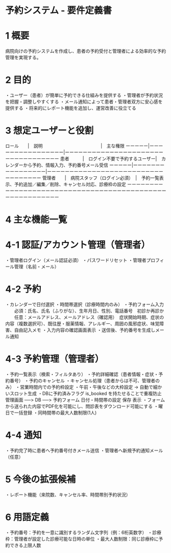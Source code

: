 # 予約システム - 要件定義書

# 1 概要

病院向けの予約システムを作成し、患者の予約受付と管理者による効率的な予約管理を実現する。

# 2 目的
・ユーザー（患者）が簡単に予約できる仕組みを提供する
・管理者が予約状況を把握・調整しやすくする
・メール通知によって患者・管理者双方に安心感を提供する
・将来的にレポート機能を追加し、運営改善に役立てる

# 3 想定ユーザーと役割


ロール　　|　説明　　　　　　　　　　　　　|　主な権限
ーーーーー|ーーーーーーーーーーーーーーーー|ーーーーーーーーーーーーーーーーーーーーーーーーーーーーーーーーーー
患者　　　|　ログイン不要で予約するユーザー|　カレンダーから予約、情報入力、予約番号メール受信
ーーーーー|ーーーーーーーーーーーーーーーー|ーーーーーーーーーーーーーーーーーーーーーーーーーーーーーーーーーー
管理者　　|　病院スタッフ（ログイン必須）　|　予約一覧表示、予約追加／編集／削除、キャンセル対応、診療枠の設定
ーーーーーーーーーーーーーーーーーーーーーーーーーーーーーーーーーーーーーーーーーーーーーーーーーーーーーーーー

# 4 主な機能一覧

# 4-1 認証/アカウント管理（管理者）
・管理者ログイン（メール認証必須）
・パスワードリセット
・管理者プロフィール管理（名前・メール）

# 4-2 予約
・カレンダーで日付選択
・時間帯選択（診療時間内のみ）
・予約フォーム入力
　　必須：氏名、氏名（ふりがな）、生年月日、性別、電話番号　初診か再診か
　　任意：メールアドレス、メールアドレス（確認用）　症状開始時期、症状の内容（複数選択可）、既往歴・服薬情報、アレルギー、周囲の風邪症状、味覚障　　　　　害、自由記入メモ
・入力内容の確認画面表示
・送信後、予約番号を生成しメール通知

# 4-3 予約管理（管理者）
・予約一覧表示（検索・フィルタあり）
・予約詳細確認（患者情報・症状・予約番号）
・予約のキャンセル
・キャンセル処理（患者からは不可、管理者のみ）
・営業時間内での予約枠設定
・午前・午後などの大枠設定 → 自動で細かいスロット生成
・DBに予約済みフラグ is_booked を持たせることで重複防止
管理画面      ──>  DB  ──> 予約フォーム
日付・時間帯の設定  保存    表示
・フォームから送られた内容でPDF化を可能にし、問診表をダウンロード可能にする
・曜日で一括登録
・同時間帯の最大人数制限(1人)

# 4-4 通知
・予約完了時に患者へ予約番号付きメール送信
・管理者へ新規予約通知メール（任意）

# 5 今後の拡張候補
・レポート機能（来院数、キャンセル率、時間帯別予約状況）

# 6 用語定義
・予約番号：予約を一意に識別するランダム文字列（例：6桁英数字）
・診療枠：管理者が設定した診療可能な日時の単位
・最大人数制限：同じ診療枠に予約できる上限人数

